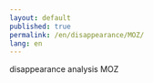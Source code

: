 ```yaml
---
layout: default
published: true
permalink: /en/disappearance/MOZ/
lang: en
---
```


disappearance analysis MOZ
